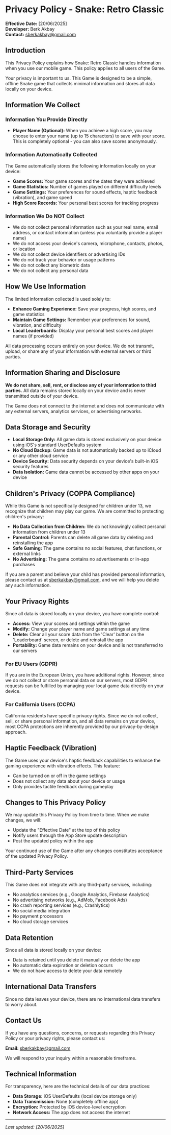 # Privacy Policy - Snake: Retro Classic

**Effective Date:** [20/06/2025]  
**Developer:** Berk Akbay  
**Contact:** sberkakbay@gmail.com  

## Introduction

This Privacy Policy explains how Snake: Retro Classic handles information when you use our mobile game. This policy applies to all users of the Game.

Your privacy is important to us. This Game is designed to be a simple, offline Snake game that collects minimal information and stores all data locally on your device.

## Information We Collect

### Information You Provide Directly
- **Player Name (Optional):** When you achieve a high score, you may choose to enter your name (up to 15 characters) to save with your score. This is completely optional - you can also save scores anonymously.

### Information Automatically Collected
The Game automatically stores the following information locally on your device:
- **Game Scores:** Your game scores and the dates they were achieved
- **Game Statistics:** Number of games played on different difficulty levels
- **Game Settings:** Your preferences for sound effects, haptic feedback (vibration), and game speed
- **High Score Records:** Your personal best scores for tracking progress

### Information We Do NOT Collect
- We do not collect personal information such as your real name, email address, or contact information (unless you voluntarily provide a player name)
- We do not access your device's camera, microphone, contacts, photos, or location
- We do not collect device identifiers or advertising IDs
- We do not track your behavior or usage patterns
- We do not collect any biometric data
- We do not collect any personal data

## How We Use Information

The limited information collected is used solely to:
- **Enhance Gaming Experience:** Save your progress, high scores, and game statistics
- **Maintain Game Settings:** Remember your preferences for sound, vibration, and difficulty
- **Local Leaderboards:** Display your personal best scores and player names (if provided)

All data processing occurs entirely on your device. We do not transmit, upload, or share any of your information with external servers or third parties.

## Information Sharing and Disclosure

**We do not share, sell, rent, or disclose any of your information to third parties.** All data remains stored locally on your device and is never transmitted outside of your device.

The Game does not connect to the internet and does not communicate with any external servers, analytics services, or advertising networks.

## Data Storage and Security

- **Local Storage Only:** All game data is stored exclusively on your device using iOS's standard UserDefaults system
- **No Cloud Backup:** Game data is not automatically backed up to iCloud or any other cloud service
- **Device Security:** Data security depends on your device's built-in iOS security features
- **Data Isolation:** Game data cannot be accessed by other apps on your device

## Children's Privacy (COPPA Compliance)

While this Game is not specifically designed for children under 13, we recognize that children may play our game. We are committed to protecting children's privacy:

- **No Data Collection from Children:** We do not knowingly collect personal information from children under 13
- **Parental Control:** Parents can delete all game data by deleting and reinstalling the app
- **Safe Gaming:** The game contains no social features, chat functions, or external links
- **No Advertising:** The game contains no advertisements or in-app purchases

If you are a parent and believe your child has provided personal information, please contact us at sberkakbay@gmail.com, and we will help you delete any such information.

## Your Privacy Rights

Since all data is stored locally on your device, you have complete control:

- **Access:** View your scores and settings within the game
- **Modify:** Change your player name and game settings at any time
- **Delete:** Clear all your score data from the 'Clear' button on the 'Leaderboard' screen, or delete and reinstall the app
- **Portability:** Game data remains on your device and is not transferred to our servers

### For EU Users (GDPR)
If you are in the European Union, you have additional rights. However, since we do not collect or store personal data on our servers, most GDPR requests can be fulfilled by managing your local game data directly on your device.

### For California Users (CCPA)
California residents have specific privacy rights. Since we do not collect, sell, or share personal information, and all data remains on your device, most CCPA protections are inherently provided by our privacy-by-design approach.

## Haptic Feedback (Vibration)

The Game uses your device's haptic feedback capabilities to enhance the gaming experience with vibration effects. This feature:
- Can be turned on or off in the game settings
- Does not collect any data about your device or usage
- Only provides tactile feedback during gameplay

## Changes to This Privacy Policy

We may update this Privacy Policy from time to time. When we make changes, we will:
- Update the "Effective Date" at the top of this policy
- Notify users through the App Store update description
- Post the updated policy within the app

Your continued use of the Game after any changes constitutes acceptance of the updated Privacy Policy.

## Third-Party Services

This Game does not integrate with any third-party services, including:
- No analytics services (e.g., Google Analytics, Firebase Analytics)
- No advertising networks (e.g., AdMob, Facebook Ads)
- No crash reporting services (e.g., Crashlytics)
- No social media integration
- No payment processors
- No cloud storage services

## Data Retention

Since all data is stored locally on your device:
- Data is retained until you delete it manually or delete the app
- No automatic data expiration or deletion occurs
- We do not have access to delete your data remotely

## International Data Transfers

Since no data leaves your device, there are no international data transfers to worry about.

## Contact Us

If you have any questions, concerns, or requests regarding this Privacy Policy or your privacy rights, please contact us:

**Email:** sberkakbay@gmail.com

We will respond to your inquiry within a reasonable timeframe.

## Technical Information

For transparency, here are the technical details of our data practices:
- **Data Storage:** iOS UserDefaults (local device storage only)
- **Data Transmission:** None (completely offline app)
- **Encryption:** Protected by iOS device-level encryption
- **Network Access:** The app does not access the internet

---

*Last updated: [20/06/2025]*
